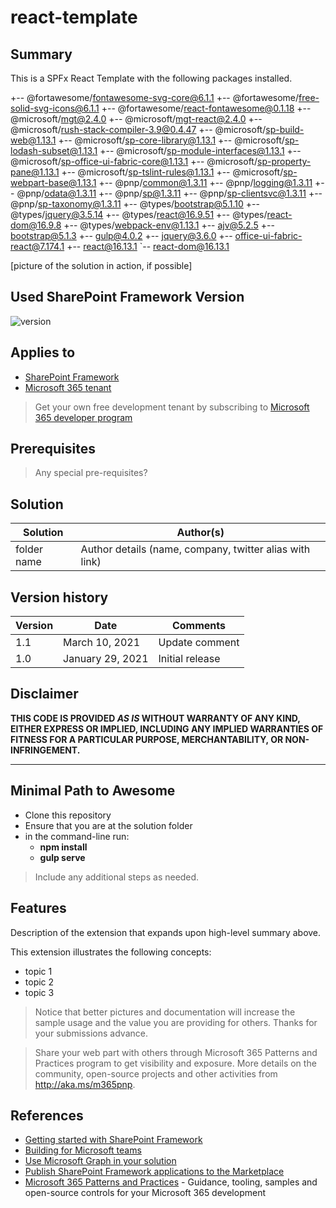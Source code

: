 # react-template

## Summary

This is a SPFx React Template with the following packages installed.

+-- @fortawesome/fontawesome-svg-core@6.1.1
+-- @fortawesome/free-solid-svg-icons@6.1.1
+-- @fortawesome/react-fontawesome@0.1.18
+-- @microsoft/mgt@2.4.0
+-- @microsoft/mgt-react@2.4.0
+-- @microsoft/rush-stack-compiler-3.9@0.4.47
+-- @microsoft/sp-build-web@1.13.1
+-- @microsoft/sp-core-library@1.13.1
+-- @microsoft/sp-lodash-subset@1.13.1
+-- @microsoft/sp-module-interfaces@1.13.1
+-- @microsoft/sp-office-ui-fabric-core@1.13.1
+-- @microsoft/sp-property-pane@1.13.1
+-- @microsoft/sp-tslint-rules@1.13.1
+-- @microsoft/sp-webpart-base@1.13.1
+-- @pnp/common@1.3.11
+-- @pnp/logging@1.3.11
+-- @pnp/odata@1.3.11
+-- @pnp/sp@1.3.11
+-- @pnp/sp-clientsvc@1.3.11
+-- @pnp/sp-taxonomy@1.3.11
+-- @types/bootstrap@5.1.10
+-- @types/jquery@3.5.14
+-- @types/react@16.9.51
+-- @types/react-dom@16.9.8
+-- @types/webpack-env@1.13.1
+-- ajv@5.2.5
+-- bootstrap@5.1.3
+-- gulp@4.0.2
+-- jquery@3.6.0
+-- office-ui-fabric-react@7.174.1
+-- react@16.13.1
`-- react-dom@16.13.1

[picture of the solution in action, if possible]

## Used SharePoint Framework Version

![version](https://img.shields.io/badge/version-1.13-green.svg)

## Applies to

- [SharePoint Framework](https://aka.ms/spfx)
- [Microsoft 365 tenant](https://docs.microsoft.com/en-us/sharepoint/dev/spfx/set-up-your-developer-tenant)

> Get your own free development tenant by subscribing to [Microsoft 365 developer program](http://aka.ms/o365devprogram)

## Prerequisites

> Any special pre-requisites?

## Solution

Solution|Author(s)
--------|---------
folder name | Author details (name, company, twitter alias with link)

## Version history

Version|Date|Comments
-------|----|--------
1.1|March 10, 2021|Update comment
1.0|January 29, 2021|Initial release

## Disclaimer

**THIS CODE IS PROVIDED *AS IS* WITHOUT WARRANTY OF ANY KIND, EITHER EXPRESS OR IMPLIED, INCLUDING ANY IMPLIED WARRANTIES OF FITNESS FOR A PARTICULAR PURPOSE, MERCHANTABILITY, OR NON-INFRINGEMENT.**

---

## Minimal Path to Awesome

- Clone this repository
- Ensure that you are at the solution folder
- in the command-line run:
  - **npm install**
  - **gulp serve**

> Include any additional steps as needed.

## Features

Description of the extension that expands upon high-level summary above.

This extension illustrates the following concepts:

- topic 1
- topic 2
- topic 3

> Notice that better pictures and documentation will increase the sample usage and the value you are providing for others. Thanks for your submissions advance.

> Share your web part with others through Microsoft 365 Patterns and Practices program to get visibility and exposure. More details on the community, open-source projects and other activities from http://aka.ms/m365pnp.

## References

- [Getting started with SharePoint Framework](https://docs.microsoft.com/en-us/sharepoint/dev/spfx/set-up-your-developer-tenant)
- [Building for Microsoft teams](https://docs.microsoft.com/en-us/sharepoint/dev/spfx/build-for-teams-overview)
- [Use Microsoft Graph in your solution](https://docs.microsoft.com/en-us/sharepoint/dev/spfx/web-parts/get-started/using-microsoft-graph-apis)
- [Publish SharePoint Framework applications to the Marketplace](https://docs.microsoft.com/en-us/sharepoint/dev/spfx/publish-to-marketplace-overview)
- [Microsoft 365 Patterns and Practices](https://aka.ms/m365pnp) - Guidance, tooling, samples and open-source controls for your Microsoft 365 development
